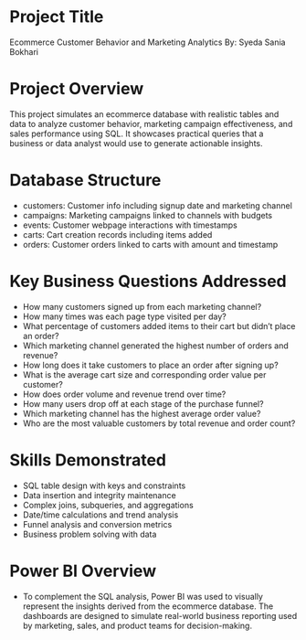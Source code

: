 # Project Title #
Ecommerce Customer Behavior and Marketing Analytics
By: Syeda Sania Bokhari

# Project Overview
This project simulates an ecommerce database with realistic tables and data to analyze customer behavior, marketing campaign effectiveness, and sales performance using SQL. It showcases practical queries that a business or data analyst would use to generate actionable insights.

# Database Structure
- customers: Customer info including signup date and marketing channel
- campaigns: Marketing campaigns linked to channels with budgets
- events: Customer webpage interactions with timestamps
- carts: Cart creation records including items added
- orders: Customer orders linked to carts with amount and timestamp
  
# Key Business Questions Addressed
- How many customers signed up from each marketing channel?
- How many times was each page type visited per day?
- What percentage of customers added items to their cart but didn’t place an order?
- Which marketing channel generated the highest number of orders and revenue?
- How long does it take customers to place an order after signing up?
- What is the average cart size and corresponding order value per customer?
- How does order volume and revenue trend over time?
- How many users drop off at each stage of the purchase funnel?
- Which marketing channel has the highest average order value?
- Who are the most valuable customers by total revenue and order count?

# Skills Demonstrated
- SQL table design with keys and constraints
- Data insertion and integrity maintenance
- Complex joins, subqueries, and aggregations
- Date/time calculations and trend analysis
- Funnel analysis and conversion metrics
- Business problem solving with data

# Power BI Overview
- To complement the SQL analysis, Power BI was used to visually represent the insights derived from the ecommerce database. The dashboards are designed to simulate real-world business reporting used by marketing, sales, and product teams for decision-making.
